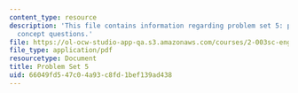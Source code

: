```yaml
---
content_type: resource
description: 'This file contains information regarding problem set 5: problems and
  concept questions.'
file: https://ol-ocw-studio-app-qa.s3.amazonaws.com/courses/2-003sc-engineering-dynamics-fall-2011/66049fd547c04a93c8fd1bef139ad438_MIT2_003SCF11_pset5.pdf
file_type: application/pdf
resourcetype: Document
title: Problem Set 5
uid: 66049fd5-47c0-4a93-c8fd-1bef139ad438
---
```

